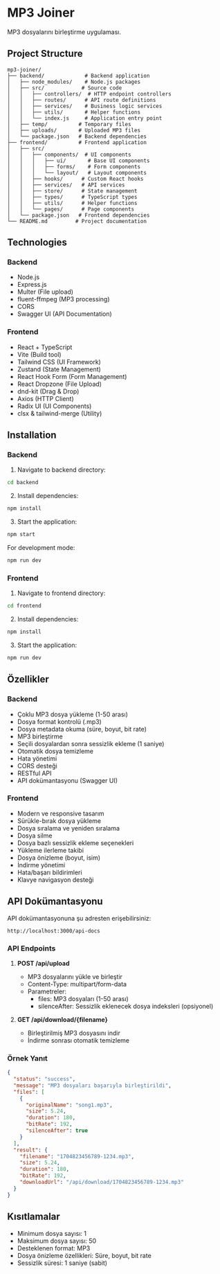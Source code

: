 # MP3 Joiner

MP3 dosyalarını birleştirme uygulaması.

## Project Structure

```
mp3-joiner/
├── backend/             # Backend application
│   ├── node_modules/    # Node.js packages
│   ├── src/            # Source code
│   │   ├── controllers/  # HTTP endpoint controllers
│   │   ├── routes/      # API route definitions
│   │   ├── services/    # Business logic services
│   │   ├── utils/       # Helper functions
│   │   └── index.js     # Application entry point
│   ├── temp/          # Temporary files
│   ├── uploads/       # Uploaded MP3 files
│   └── package.json   # Backend dependencies
├── frontend/          # Frontend application
│   ├── src/
│   │   ├── components/  # UI components
│   │   │   ├── ui/       # Base UI components
│   │   │   ├── forms/    # Form components
│   │   │   └── layout/   # Layout components
│   │   ├── hooks/      # Custom React hooks
│   │   ├── services/   # API services
│   │   ├── store/      # State management
│   │   ├── types/      # TypeScript types
│   │   ├── utils/      # Helper functions
│   │   └── pages/      # Page components
│   └── package.json   # Frontend dependencies
└── README.md         # Project documentation
```

## Technologies

### Backend

- Node.js
- Express.js
- Multer (File upload)
- fluent-ffmpeg (MP3 processing)
- CORS
- Swagger UI (API Documentation)

### Frontend

- React + TypeScript
- Vite (Build tool)
- Tailwind CSS (UI Framework)
- Zustand (State Management)
- React Hook Form (Form Management)
- React Dropzone (File Upload)
- dnd-kit (Drag & Drop)
- Axios (HTTP Client)
- Radix UI (UI Components)
- clsx & tailwind-merge (Utility)

## Installation

### Backend

1. Navigate to backend directory:

```bash
cd backend
```

2. Install dependencies:

```bash
npm install
```

3. Start the application:

```bash
npm start
```

For development mode:

```bash
npm run dev
```

### Frontend

1. Navigate to frontend directory:

```bash
cd frontend
```

2. Install dependencies:

```bash
npm install
```

3. Start the application:

```bash
npm run dev
```

## Özellikler

### Backend

- Çoklu MP3 dosya yükleme (1-50 arası)
- Dosya format kontrolü (.mp3)
- Dosya metadata okuma (süre, boyut, bit rate)
- MP3 birleştirme
- Seçili dosyalardan sonra sessizlik ekleme (1 saniye)
- Otomatik dosya temizleme
- Hata yönetimi
- CORS desteği
- RESTful API
- API dokümantasyonu (Swagger UI)

### Frontend

- Modern ve responsive tasarım
- Sürükle-bırak dosya yükleme
- Dosya sıralama ve yeniden sıralama
- Dosya silme
- Dosya bazlı sessizlik ekleme seçenekleri
- Yükleme ilerleme takibi
- Dosya önizleme (boyut, isim)
- İndirme yönetimi
- Hata/başarı bildirimleri
- Klavye navigasyon desteği

## API Dokümantasyonu

API dokümantasyonuna şu adresten erişebilirsiniz:

```
http://localhost:3000/api-docs
```

### API Endpoints

1. **POST /api/upload**

   - MP3 dosyalarını yükle ve birleştir
   - Content-Type: multipart/form-data
   - Parametreler:
     - files: MP3 dosyaları (1-50 arası)
     - silenceAfter: Sessizlik eklenecek dosya indeksleri (opsiyonel)

2. **GET /api/download/{filename}**
   - Birleştirilmiş MP3 dosyasını indir
   - İndirme sonrası otomatik temizleme

### Örnek Yanıt

```json
{
  "status": "success",
  "message": "MP3 dosyaları başarıyla birleştirildi",
  "files": [
    {
      "originalName": "song1.mp3",
      "size": 5.24,
      "duration": 180,
      "bitRate": 192,
      "silenceAfter": true
    }
  ],
  "result": {
    "filename": "1704823456789-1234.mp3",
    "size": 5.24,
    "duration": 180,
    "bitRate": 192,
    "downloadUrl": "/api/download/1704823456789-1234.mp3"
  }
}
```

## Kısıtlamalar

- Minimum dosya sayısı: 1
- Maksimum dosya sayısı: 50
- Desteklenen format: MP3
- Dosya önizleme özellikleri: Süre, boyut, bit rate
- Sessizlik süresi: 1 saniye (sabit)
